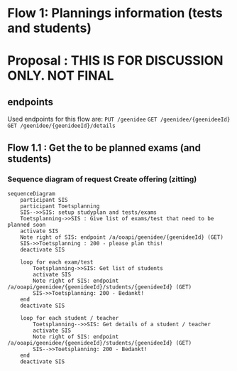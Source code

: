 # Flow 1: Plannings information (tests and students)

# Proposal : THIS IS FOR DISCUSSION ONLY. NOT FINAL

## endpoints
Used endpoints for this flow are:
`PUT /geenidee`
`GET /geenidee/{geenideeId}`
`GET /geenidee/{geenideeId}/details`

## Flow 1.1 : Get the to be planned exams (and students)

### Sequence diagram of request Create offering (zitting)	
```mermaid
sequenceDiagram
    participant SIS
    participant Toetsplanning
    SIS-->>SIS: setup studyplan and tests/exams
    Toetsplanning->>SIS : Give list of exams/test that need to be planned soon
    activate SIS
    Note right of SIS: endpoint /a/ooapi/geenidee/{geenideeId} (GET)
    SIS->>Toetsplanning : 200 - please plan this!
    deactivate SIS

    loop for each exam/test
        Toetsplanning->>SIS: Get list of students
        activate SIS
        Note right of SIS: endpoint /a/ooapi/geenidee/{geenideeId}/students/{geenideeId} (GET)
        SIS->>Toetsplanning: 200 - Bedankt!
    end
    deactivate SIS

    loop for each student / teacher
        Toetsplanning-->>SIS: Get details of a student / teacher
        activate SIS
        Note right of SIS: endpoint /a/ooapi/geenidee/{geenideeId}/students/{geenideeId} (GET)
        SIS-->>Toetsplanning: 200 - Bedankt!
    end
    deactivate SIS

```

